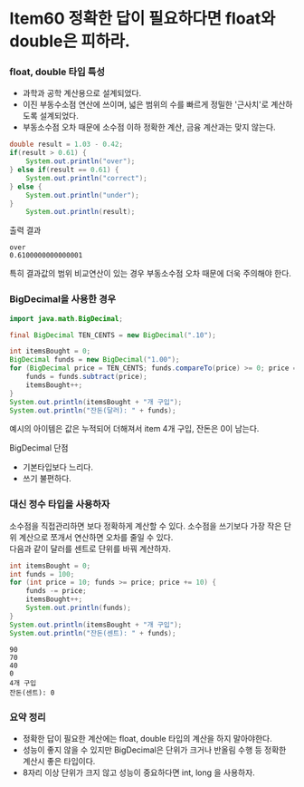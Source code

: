 #  Item60 정확한 답이 필요하다면 float와 double은 피하라.

### float, double 타입 특성
- 과학과 공학 계산용으로 설계되었다.
- 이진 부동수소점 연산에 쓰이며, 넓은 범위의 수를 빠르게 정밀한 '근사치'로 계산하도록 설계되었다.
- 부동소수점 오차 때문에 소수점 이하 정확한 계산, 금융 계산과는 맞지 않는다.
```java
double result = 1.03 - 0.42;
if(result > 0.61) {
    System.out.println("over");
} else if(result == 0.61) {
    System.out.println("correct");
} else {
    System.out.println("under");
}
    System.out.println(result);
```
출력 결과
``` 
over
0.6100000000000001
```

특히 결과값의 범위 비교연산이 있는 경우 부동소수점 오차 때문에 더욱 주의해야 한다.

### BigDecimal을 사용한 경우

```java
import java.math.BigDecimal;

final BigDecimal TEN_CENTS = new BigDecimal(".10");

int itemsBought = 0;
BigDecimal funds = new BigDecimal("1.00");
for (BigDecimal price = TEN_CENTS; funds.compareTo(price) >= 0; price = price.add(TEN_CENTS)) {
    funds = funds.subtract(price);
    itemsBought++;
}
System.out.println(itemsBought + "개 구입");
System.out.println("잔돈(달러): " + funds);
```
예시의 아이템은 값은 누적되어 더해져서 
item 4개 구입, 잔돈은 0이 남는다.

BigDecimal 단점
- 기본타입보다 느리다.
- 쓰기 불편하다.

### 대신 정수 타입을 사용하자
소수점을 직접관리하면 보다 정확하게 계산할 수 있다.
소수점을 쓰기보다 가장 작은 단위 계산으로 쪼개서 연산하면 오차를 줄일 수 있다.</br>
다음과 같이 달러를 센트로 단위를 바꿔 계산하자.
```java
int itemsBought = 0;
int funds = 100;
for (int price = 10; funds >= price; price += 10) {
    funds -= price;
    itemsBought++;
    System.out.println(funds);
}
System.out.println(itemsBought + "개 구입");
System.out.println("잔돈(센트): " + funds);
```

```
90
70
40
0
4개 구입
잔돈(센트): 0
```

### 요약 정리
- 정확한 답이 필요한 계산에는 float, double 타입의 계산을 하지 말아야한다.
- 성능이 좋지 않을 수 있지만 BigDecimal은 단위가 크거나 반올림 수행 등 정확한 계산시 좋은 타입이다.
- 8자리 이상 단위가 크지 않고 성능이 중요하다면 int, long 을 사용하자.

